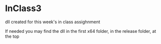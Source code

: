 # InClass3
dll created for this week's in class assighnment

If needed you may find the dll in the first x64 folder, in the release folder, at the top
